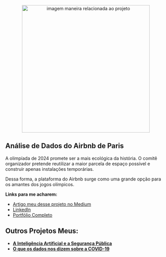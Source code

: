 <p align="center">
  <img src="https://image.freepik.com/fotos-gratis/museu-louvre-em-paris-franca_181624-26970.jpg" alt="imagem maneira relacionada ao projeto"height=400px >
</p>

##  Análise de Dados do Airbnb de Paris

A olimpíada de 2024 promete ser a mais ecológica da história. O comitê organizador pretende reutilizar a maior parcela de espaço possível e construir apenas instalações temporárias.

Dessa forma, a plataforma do Airbnb surge como uma grande opção para os amantes dos jogos olímpicos.



**Links para me acharem:**
* [Artigo meu desse projeto no Medium](https://thalesferraz.medium.com/an%C3%A1lise-dos-dados-do-airbnb-de-paris-337238b3e4c3)
* [LinkedIn](https://www.linkedin.com/in/thalesdefreitasferraz/)
* [Portfólio Completo](https://github.com/FerrazThales)




## Outros Projetos Meus:

* **[A Inteligência Artificial e a Segurança Pública](https://thalesferraz.medium.com/a-intelig%C3%AAncia-artificial-e-a-seguran%C3%A7a-p%C3%BAblica-495a2e4efcf5)**
* **[O que os dados nos dizem sobre a COVID-19](https://thalesferraz.medium.com/o-que-os-dados-nos-dizem-sobre-a-covid-19-96a2a7a984f4)**


